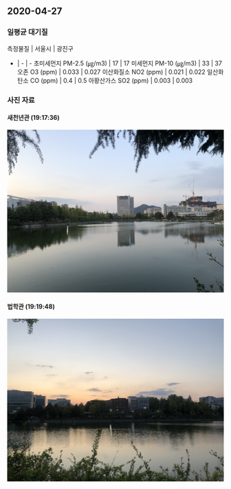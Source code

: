 ## 2020-04-27

### 일평균 대기질

측정물질 | 서울시 | 광진구
- | - | -
초미세먼지 PM-2.5 (㎍/m3) | 17 | 17
미세먼지 PM-10 (㎍/m3) | 33 | 37
오존 O3 (ppm) | 0.033 | 0.027
이산화질소 NO2 (ppm) | 0.021 | 0.022
일산화탄소 CO (ppm) | 0.4 | 0.5
아황산가스 SO2 (ppm) | 0.003 | 0.003

### 사진 자료

#### 새천년관 (19:17:36)

![](1.jpeg)

#### 법학관 (19:19:48)

![](2.jpeg)
